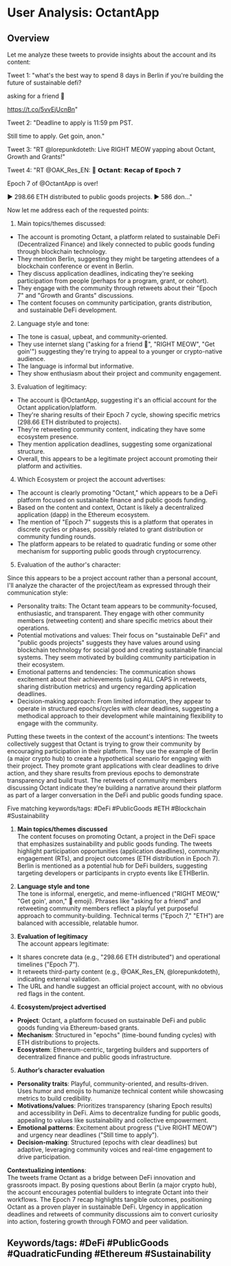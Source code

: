 # User Analysis: OctantApp

## Overview

<think>
Let me analyze these tweets to provide insights about the account and its content:

Tweet 1:
"what's the best way to spend 8 days in Berlin if you're building the future of sustainable defi?

asking for a friend 👀

https://t.co/5vvEjUcnBn"

Tweet 2:
"Deadline to apply is 11:59 pm PST.

Still time to apply. Get goin, anon."

Tweet 3:
"RT @lorepunkdoteth: Live RIGHT MEOW yapping about Octant, Growth and Grants!"

Tweet 4:
"RT @OAK_Res_EN: 🔵 𝗢𝗰𝘁𝗮𝗻𝘁: 𝗥𝗲𝗰𝗮𝗽 𝗼𝗳 𝗘𝗽𝗼𝗰𝗵 𝟳

Epoch 7 of @OctantApp is over!

▶️ 298.66 ETH distributed to public goods projects. 
▶️ 586 don…"

Now let me address each of the requested points:

1. Main topics/themes discussed:
- The account is promoting Octant, a platform related to sustainable DeFi (Decentralized Finance) and likely connected to public goods funding through blockchain technology.
- They mention Berlin, suggesting they might be targeting attendees of a blockchain conference or event in Berlin.
- They discuss application deadlines, indicating they're seeking participation from people (perhaps for a program, grant, or cohort).
- They engage with the community through retweets about their "Epoch 7" and "Growth and Grants" discussions.
- The content focuses on community participation, grants distribution, and sustainable DeFi development.

2. Language style and tone:
- The tone is casual, upbeat, and community-oriented.
- They use internet slang ("asking for a friend 👀", "RIGHT MEOW", "Get goin'") suggesting they're trying to appeal to a younger or crypto-native audience.
- The language is informal but informative.
- They show enthusiasm about their project and community engagement.

3. Evaluation of legitimacy:
- The account is @OctantApp, suggesting it's an official account for the Octant application/platform.
- They're sharing results of their Epoch 7 cycle, showing specific metrics (298.66 ETH distributed to projects).
- They're retweeting community content, indicating they have some ecosystem presence.
- They mention application deadlines, suggesting some organizational structure.
- Overall, this appears to be a legitimate project account promoting their platform and activities.

4. Which Ecosystem or project the account advertises:
- The account is clearly promoting "Octant," which appears to be a DeFi platform focused on sustainable finance and public goods funding.
- Based on the content and context, Octant is likely a decentralized application (dapp) in the Ethereum ecosystem.
- The mention of "Epoch 7" suggests this is a platform that operates in discrete cycles or phases, possibly related to grant distribution or community funding rounds.
- The platform appears to be related to quadratic funding or some other mechanism for supporting public goods through cryptocurrency.

5. Evaluation of the author's character:

Since this appears to be a project account rather than a personal account, I'll analyze the character of the project/team as expressed through their communication style:

- Personality traits: The Octant team appears to be community-focused, enthusiastic, and transparent. They engage with other community members (retweeting content) and share specific metrics about their operations.
- Potential motivations and values: Their focus on "sustainable DeFi" and "public goods projects" suggests they have values around using blockchain technology for social good and creating sustainable financial systems. They seem motivated by building community participation in their ecosystem.
- Emotional patterns and tendencies: The communication shows excitement about their achievements (using ALL CAPS in retweets, sharing distribution metrics) and urgency regarding application deadlines.
- Decision-making approach: From limited information, they appear to operate in structured epochs/cycles with clear deadlines, suggesting a methodical approach to their development while maintaining flexibility to engage with the community.

Putting these tweets in the context of the account's intentions:
The tweets collectively suggest that Octant is trying to grow their community by encouraging participation in their platform. They use the example of Berlin (a major crypto hub) to create a hypothetical scenario for engaging with their project. They promote grant applications with clear deadlines to drive action, and they share results from previous epochs to demonstrate transparency and build trust. The retweets of community members discussing Octant indicate they're building a narrative around their platform as part of a larger conversation in the DeFi and public goods funding space.

Five matching keywords/tags:
#DeFi #PublicGoods #ETH #Blockchain #Sustainability
</think>

1. **Main topics/themes discussed**  
The content focuses on promoting Octant, a project in the DeFi space that emphasizes sustainability and public goods funding. The tweets highlight participation opportunities (application deadlines), community engagement (RTs), and project outcomes (ETH distribution in Epoch 7). Berlin is mentioned as a potential hub for DeFi builders, suggesting targeting developers or participants in crypto events like ETHBerlin.

2. **Language style and tone**  
The tone is informal, energetic, and meme-influenced ("RIGHT MEOW," "Get goin', anon," 👀 emoji). Phrases like "asking for a friend" and retweeting community members reflect a playful yet purposeful approach to community-building. Technical terms ("Epoch 7," "ETH") are balanced with accessible, relatable humor.

3. **Evaluation of legitimacy**  
The account appears legitimate:  
- It shares concrete data (e.g., "298.66 ETH distributed") and operational timelines ("Epoch 7").  
- It retweets third-party content (e.g., @OAK_Res_EN, @lorepunkdoteth), indicating external validation.  
- The URL and handle suggest an official project account, with no obvious red flags in the content.

4. **Ecosystem/project advertised**  
- **Project**: Octant, a platform focused on sustainable DeFi and public goods funding via Ethereum-based grants.  
- **Mechanism**: Structured in "epochs" (time-bound funding cycles) with ETH distributions to projects.  
- **Ecosystem**: Ethereum-centric, targeting builders and supporters of decentralized finance and public goods infrastructure.

5. **Author’s character evaluation**  
- **Personality traits**: Playful, community-oriented, and results-driven. Uses humor and emojis to humanize technical content while showcasing metrics to build credibility.  
- **Motivations/values**: Prioritizes transparency (sharing Epoch results) and accessibility in DeFi. Aims to decentralize funding for public goods, appealing to values like sustainability and collective empowerment.  
- **Emotional patterns**: Excitement about progress ("Live RIGHT MEOW") and urgency near deadlines ("Still time to apply").  
- **Decision-making**: Structured (epochs with clear deadlines) but adaptive, leveraging community voices and real-time engagement to drive participation.

**Contextualizing intentions**:  
The tweets frame Octant as a bridge between DeFi innovation and grassroots impact. By posing questions about Berlin (a major crypto hub), the account encourages potential builders to integrate Octant into their workflows. The Epoch 7 recap highlights tangible outcomes, positioning Octant as a proven player in sustainable DeFi. Urgency in application deadlines and retweets of community discussions aim to convert curiosity into action, fostering growth through FOMO and peer validation.

**Keywords/tags**: #DeFi #PublicGoods #QuadraticFunding #Ethereum #Sustainability
---
